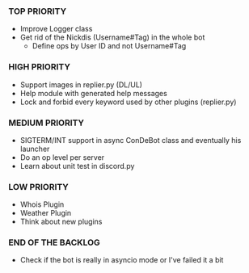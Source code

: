 ### TOP PRIORITY
* Improve Logger class
* Get rid of the Nickdis (Username#Tag) in the whole bot
  * Define ops by User ID and not Username#Tag

### HIGH PRIORITY
* Support images in replier.py (DL/UL)
* Help module with generated help messages
* Lock and forbid every keyword used by other plugins (replier.py)

### MEDIUM PRIORITY
* SIGTERM/INT support in async ConDeBot class and eventually his launcher
* Do an op level per server
* Learn about unit test in discord.py

### LOW PRIORITY
* Whois Plugin
* Weather Plugin
* Think about new plugins

### END OF THE BACKLOG
* Check if the bot is really in asyncio mode or I've failed it a bit
